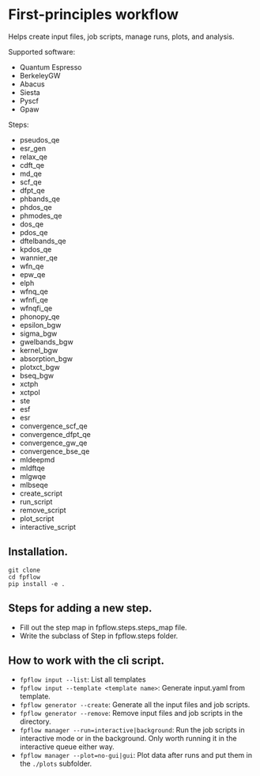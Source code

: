 # First-principles workflow

Helps create input files, job scripts, manage runs, plots, and analysis. 

Supported software:
- Quantum Espresso
- BerkeleyGW
- Abacus
- Siesta
- Pyscf
- Gpaw

Steps:
- pseudos_qe
- esr_gen
- relax_qe
- cdft_qe
- md_qe
- scf_qe
- dfpt_qe
- phbands_qe
- phdos_qe
- phmodes_qe
- dos_qe
- pdos_qe
- dftelbands_qe
- kpdos_qe
- wannier_qe
- wfn_qe
- epw_qe
- elph
- wfnq_qe
- wfnfi_qe
- wfnqfi_qe
- phonopy_qe
- epsilon_bgw
- sigma_bgw
- gwelbands_bgw
- kernel_bgw
- absorption_bgw
- plotxct_bgw
- bseq_bgw
- xctph
- xctpol
- ste
- esf
- esr
- convergence_scf_qe
- convergence_dfpt_qe
- convergence_gw_qe
- convergence_bse_qe
- mldeepmd
- mldftqe
- mlgwqe
- mlbseqe
- create_script
- run_script
- remove_script
- plot_script
- interactive_script

## Installation. 

```
git clone 
cd fpflow
pip install -e .
```


## Steps for adding a new step.
- Fill out the step map in fpflow.steps.steps_map file. 
- Write the subclass of Step in fpflow.steps folder.

## How to work with the cli script. 
- `fpflow input --list`: List all templates
- `fpflow input --template <template name>`: Generate input.yaml from template. 
- `fpflow generator --create`: Generate all the input files and job scripts.
- `fpflow generator --remove`: Remove input files and job scripts in the directory.
- `fpflow manager --run=interactive|background`: Run the job scripts in interactive mode or in the background. 
Only worth running it in the interactive queue either way.
- `fpflow manager --plot=no-gui|gui`: Plot data after runs and put them in the `./plots` subfolder. 